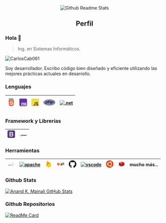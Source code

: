 <!--

### Hi there 👋

**CarlosCab061/CarlosCab061** is a ✨ _special_ ✨ repository because its `README.md` (this file) appears on your GitHub profile.

Here are some ideas to get you started:

- 🔭 I’m currently working on ...
- 🌱 I’m currently learning ...
- 👯 I’m looking to collaborate on ...
- 🤔 I’m looking for help with ...
- 💬 Ask me about ...
- 📫 How to reach me: ...
- 😄 Pronouns: ...
- ⚡ Fun fact: ...
-->

<p align="center">
 <img width="100px" src="https://res.cloudinary.com/anuraghazra/image/upload/v1594908242/logo_ccswme.svg" align="center" alt="Github Readme Stats" />
 <h2 align="center">Perfil</h2>
</p>

### Hola 👋
> Ing. en Sistemas Informáticos.


<img src="https://komarev.com/ghpvc/?username=CarlosCab061&label=Visitas+al+perfil" alt="CarlosCab061" />

<div>
 <p>
Soy desarrollador. Escribo código bien diseñado y eficiente utilizando las mejores prácticas actuales en desarrollo.
</p>
</div>

### Lenguajes

| [<img src="https://raw.githubusercontent.com/github/explore/80688e429a7d4ef2fca1e82350fe8e3517d3494d/topics/html/html.png" alt="html5" width="24">](https://www.w3.org//)  | [<img src="https://raw.githubusercontent.com/github/explore/80688e429a7d4ef2fca1e82350fe8e3517d3494d/topics/css/css.png" alt="CSS" width="24">](https://www.w3.org/Style/CSS/Overview.en.html/)  |  [<img src="https://raw.githubusercontent.com/github/explore/80688e429a7d4ef2fca1e82350fe8e3517d3494d/topics/javascript/javascript.png" alt="jQuery" width="24">](https://jquery.com/) | [<img src="https://raw.githubusercontent.com/github/explore/80688e429a7d4ef2fca1e82350fe8e3517d3494d/topics/php/php.png" alt="php" width="38">](https://php.net/) | [<img src="https://github.com/jalbertsr/logo-badge-images/blob/master/img/rsz_dotnet.png" alt=".net" width="38">](https://www.microsoft.com/)
|---|---|---|---|---|

### Framework y Librerías

| [<img src="https://raw.githubusercontent.com/github/explore/80688e429a7d4ef2fca1e82350fe8e3517d3494d/topics/bootstrap/bootstrap.png" alt="Bootstrap" width="24">](https://getbootstrap.com/) | [<img src="https://github.com/Iggy-Codes/logo-images/blob/master/logos/jquery.png" alt="jQuery" width="24">](https://jquery.com/)
|---|---|
 
### Herramientas

| [<img src="https://raw.githubusercontent.com/github/explore/80688e429a7d4ef2fca1e82350fe8e3517d3494d/topics/mysql/mysql.png" alt="mysql" width="24">](https://www.mysql.com/) | [<img src="https://github.com/jalbertsr/logo-badge-images/blob/master/img/rsz_apache.png?" alt="apache" width="24">](https://www.apache.org/) |  [<img src="https://raw.githubusercontent.com/github/explore/80688e429a7d4ef2fca1e82350fe8e3517d3494d/topics/firebase/firebase.png" alt="firebase" width="24">](https://firebase.google.com/) | [<img src="https://raw.githubusercontent.com/github/explore/80688e429a7d4ef2fca1e82350fe8e3517d3494d/topics/git/git.png" alt="Git" width="24">](https://git-scm.com/) |  [<img src="https://raw.githubusercontent.com/github/explore/78df643247d429f6cc873026c0622819ad797942/topics/github/github.png" alt="github" width="24">](https://www.github.com/) | [<img src="https://upload.wikimedia.org/wikipedia/commons/thumb/2/2d/Visual_Studio_Code_1.18_icon.svg/1200px-Visual_Studio_Code_1.18_icon.svg.png" alt="vscode" width="24">](https://code.visualstudio.com/) | [<img src="https://raw.githubusercontent.com/github/explore/80688e429a7d4ef2fca1e82350fe8e3517d3494d/topics/ubuntu/ubuntu.png" alt="Ubuntu" width="24">](https://ubuntu.com/)  |  [<img src="https://raw.githubusercontent.com/github/explore/80688e429a7d4ef2fca1e82350fe8e3517d3494d/topics/redis/redis.png" alt="Redis" width="24">](https://redis.io/) | mucho más...
|---|---|---|---|---|---|---|---|---|

### Github Stats

[![Anand K. Mainali GitHub Stats](https://github-readme-stats.vercel.app/api?username=CarlosCab061&show_icons=true&count_private=true)](https://github.com/CarlosCab061)

### Github Repositorios

[![ReadMe Card](https://github-readme-stats.vercel.app/api/pin/?username=CarlosCab061&repo=soportecnic&show_owner=true)](https://github.com/CarlosCab061/soportecnic)
